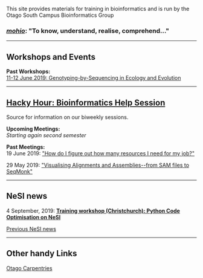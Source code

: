 
This site provides materials for training in bioinformatics and is run by the Otago South Campus Bioinformatics Group

### [*mohio*](https://maoridictionary.co.nz/search?idiom=&phrase=&proverb=&loan=&histLoanWords=&keywords=mohio): "To know, understand, realise, comprehend..."

***
## Workshops and Events

**Past Workshops:**  
[11-12 June 2019: Genotyping-by-Sequencing in Ecology and Evolution](https://otagomohio.github.io/2019-06-11_GBS_EE/)

***
## [Hacky Hour: Bioinformatics Help Session](https://otagomohio.github.io/hackyhour/)

Source for information on our biweekly sessions. 

**Upcoming Meetings:**  
*Starting again second semester*


**Past Meetings:**  
19 June 2019: ["How do I figure out how many resources I need for my job?"](https://github.com/otagomohio/hackyhour/blob/master/sessions/presentations/profiling.pdf)

29 May 2019: ["Visualising Alignments and Assemblies--from SAM files to SeqMonk"](https://otagomohio.github.io/hackyhour/sessions/2019_05_29.html)

***
## NeSI news

4 September, 2019: [**Training workshop (Christchurch): Python Code Optimisation on NeSI**](https://support.nesi.org.nz/hc/en-gb/articles/360001005695-Training-workshop-Christchurch-04-Sept-Python-Code-Optimisation-on-NeSI)

[Previous NeSI news](nesi/past_announcements.md)


***
## Other handy Links

[Otago Carpentries](https://otagocarpentries.github.io/)

